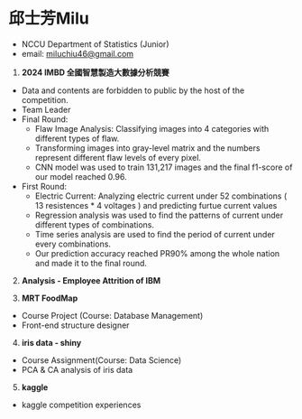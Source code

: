 # 邱士芳Milu
- NCCU Department of Statistics (Junior)
- email: miluchiu46@gmail.com


1. **2024 IMBD 全國智慧製造大數據分析競賽**
- Data and contents are forbidden to public by the host of the competition.
- Team Leader
- Final Round:
  - Flaw Image Analysis: Classifying images into 4 categories with different types of flaw.
  - Transforming images into gray-level matrix and the numbers represent different flaw levels of every pixel.
  - CNN model was used to train 131,217 images and the final f1-score of our model reached 0.96.
- First Round:
  - Electric Current: Analyzing electric current under 52 combinations ( 13 resistences * 4 voltages ) and predicting furtue     current values
  - Regression analysis was used to find the patterns of current under different types of combinations.
  - Time series analysis are used to find the period of current under every combinations.
  - Our prediction accuracy reached PR90% among the whole nation and made it to the final round.


2. **Analysis - Employee Attrition of IBM**


3. **MRT FoodMap**
- Course Project (Course: Database Management)
- Front-end structure designer


4. **iris data - shiny**
- Course Assignment(Course: Data Science)
- PCA & CA analysis of iris data

5. **kaggle**
- kaggle competition experiences
